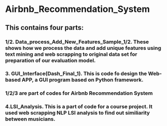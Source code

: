# Airbnb_Recommendation_System
## This contains four parts:
### 1/2. Data_process_Add_New_Features_Sample_1/2. These shows how we process the data and add unique features using text mining and web scrapping to original data set for preparation of our evaluation model.
### 3. GUI_Interface(Dash_Final_1). This is code fo design the Web-based APP, a GUI program based on Python framework.
### 1/2/3 are part of codes for Airbnb Recommendation System

### 4.LSI_Analysis. This is a part of code for a course project. It used web scrapping NLP LSI analysis to find out similiarity between musicians.
